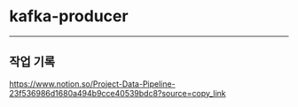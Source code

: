 # kafka-producer
-----------------------
## 작업 기록

https://www.notion.so/Project-Data-Pipeline-23f536986d1680a494b9cce40539bdc8?source=copy_link
